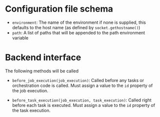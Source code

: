 
# Configuration file schema

- `environment`: The name of the environment if none is supplied, this defaults to the host name (as defined by `socket.gethostname()`)
- `path`: A list of paths that will be appended to the path environment variable


# Backend interface

The following methods will be called 

- `before_job_execution(job_execution)`: Called before any tasks or orchestration code is called. Must assign a value to the `id` property of the job execution.

- `before_task_execution(job_execution, task_execution)`: Called right before each task is executed. Must assign a value to the `id` property of the task execution.